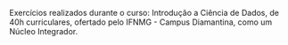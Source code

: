 Exercícios realizados durante o curso: Introdução a Ciência de Dados, de 40h curriculares, ofertado pelo IFNMG - Campus Diamantina, como um Núcleo Integrador.
